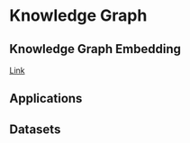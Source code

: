 # Knowledge Graph



## Knowledge Graph Embedding

[Link](https://github.com/Thooooor/KnowledgeGraph/blob/master/Embedding/README.md)



## Applications



## Datasets
